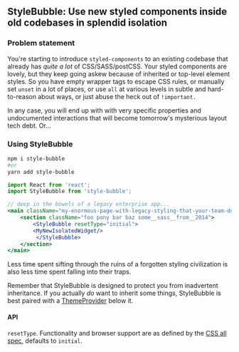 
## StyleBubble: Use new styled components inside old codebases in splendid isolation

### Problem statement
You're starting to introduce `styled-components` to an existing codebase that already has _quite a lot_ of CSS/SASS/postCSS.
Your styled components are lovely, but they keep going askew because of inherited or top-level element styles. So you
have empty wrapper tags to escape CSS rules, or manually set `unset` in a lot of places, or use `all` at various
levels in subtle and hard-to-reason about ways, or just abuse the heck out of `!important.`
 
In any case, you will end up with with very specific properties and undocumented interactions that will become 
tomorrow's mysterious layout tech debt. Or...

### Using StyleBubble
```bash
npm i style-bubble
#or
yarn add style-bubble
```

```jsx
import React from 'react';
import StyleBubble from 'style-bubble';

// deep in the bowels of a legacy enterprise app...
<main className="my-enormous-page-with-legacy-styling-that-your-team-does-not-own">
    <section className="foo pony bar baz some__sass__from__2014">
        <StyleBubble resetType="initial">
        <MyNewIsolatedWidget/>
         </StyleBubble>
    </section>
</main>
```

Less time spent sifting through the ruins of a forgotten styling civilization is also less time spent falling into their
traps. 

Remember that StyleBubble is designed to protect you from inadvertent inheritance. If you actually *do* want to inherit
some things, StyleBubble is best paired with a [ThemeProvider](https://www.styled-components.com/docs/advanced#theming)
below it.

#### API
`resetType`. Functionality and browser support are as defined by the [CSS all spec](https://developer.mozilla.org/en-US/docs/Web/CSS/all#Syntax),
defaults to `initial`.
 
